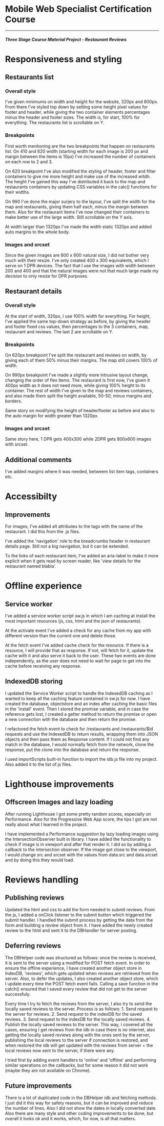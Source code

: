 # Mobile Web Specialist Certification Course
---
#### _Three Stage Course Material Project - Restaurant Reviews_

# Responsiveness and styling

## Restaurants list

### Overall style

I've given minimums on width and height for the website, 320px and 800px. From there I've styled top down by setting some height pixel values for footer and header, while giving the two container elements percentages minus the header and footer sizes. The width is, for start, 100% for everything. The restaurants list is scrollable on Y.

### Breakpoints

First worth mentioning are the two breakpoints that happen on restaurants list. On 410 and 620 width (starting width for each image is 200 px and margin between the items is 10px) I've increased the number of containers on each row to 2 and 3.

On 620 breakpoint I've also modified the styling of header, footer and filter containers to give me more height and make use of the increased witdh. The height I've gained this way I've distributed it back to the map and restaurants containers by updating CSS variables in the calc() functions for their widths.

On 990 I've done the major surjery to the layour, I've split the width for the map and restaurants, giving them half each, minus the margin between them. Also for the restaurant items I've now changed their containers to make better use of the large width. Still scrollable on the Y axis.

At width larger than 1320px I've made the width static 1320px and added auto margins to the whole body.

### Images and srcset

Since the given images are 800 x 600 natural size, I did not bother very much with their resize. I've only created 400 x 300 equivalents, which I serve on 1 DPR devices. The fact that I use the images with width between 200 and 400 and that the natural images were not that much large made my decision to only resize for DPR purposes.

## Restaurant details

### Overall style

At the start of width, 320px, I use 100% width for everything. For height, I've applied the same top-down strategy as before, by giving the header and footer fixed css values, then percentages to the 3 containers, map, restaurant and reviews. The last 2 are scrollable on Y.

### Breakpoints

On 620px breakpoint I've split the restaurant and reviews on width, by giving each of them 50% minus their margins. The map still covers 100% of width.

On 990px breakpoint I've made a slightly more intrusive layout change, changing the order of flex items. The restaurant is first now, I've given it 400px width as it does not need more, while giving 100% height to its container. The rest of width I've given to the map and reviews containers, and also made them split the height available, 50-50, minus margins and borders.

Same story on modifying the height of header/footer as before and also to the auto margin for width greater than 1320px.

### Images and srcset

Same story here, 1 DPR gets 400x300 while 2DPR gets 800x600 images with srcset.

## Additional comments

I've added margins where it was needed, betweem list item tags, containers etc.

# Accessibilty

## Improvements

For images, I've added alt attributes to the tags with the name of the restaurant. I did this from the .js files.

I've added the 'navigation' role to the breadcrumbs header in restaurant details page. Still not a big navigation, but it can be extended.

To the links of each restaurant item, I've added an aria-label to make it more explicit when it gets read by screen reader, like 'view details for the restaurant named blabla'.

# Offline experience

## Service worker

I've added a service worker script sw.js in which I am caching at install the most important resources (js, css, html and the json of restaurants).

At the activate event I've added a check for any cache from my app with different version than the current one and delete those.

At the fetch event I've added cache check for the resource. If there is a resource, I will provide that as response. If not, will fetch for it, update the cache with it and also serve it back to the user. These two events are done independently, as the user does not need to wait for page to get into the cache before receiving any response.

## IndexedDB storing

I updated the Service Worker script to handle the IndexedDB caching as I wanted to keep all the caching feature contained in sw.js for now. I have created the database, objectstore and an index after caching the basic files in the 'install' event. Then I stored the promise variable, and in case the reference gets lost, I created a getter method to return the promise or open a new connection with the database and then return the promise.

I refactored the fetch event to check for /restaurants and /restaurants/$id requests and use the IndexedDB to return results, wrapping them into JSON objects and then pass them as Response content. If I could not find any match in the database, I would normally fetch from the network, clone the response, put the clone into the database and return the response.

I used importScripts built-in function to import the idb.js file into my project. Also added it to the list of js files.

# Lighthouse improvements

## Offscreen Images and lazy loading

After running Lighthouse I got some pretty random scores, especially on Performance. Also for the Progressive Web App score, the tips I got are not really about what I learned in the project.

I have implemented a Performance suggestion by lazy loading images using the IntersectionObserver built in library. I have added the functionality to check if image is in viewport and after that render it. I did so by adding a callback to the intersection observer. If the image got close to the viewport, I would change src and srcset with the values from data.src and data.srcset and by doing this they would load.

# Reviews handling

## Publishing reviews

Updated the html and css to add the form needed to submit reviews. From the js, I added a onClick listener to the submit button which triggered the submit handler. I handled the submit process by getting the data from the form and building a review object from it. I have added the newly created review to the html and sent it to the DBHandler for server posting.

## Deferring reviews

The DBHelper code was structured as follows: once the review is received, it is sent to the server using a modified for POST fetch event. In order to ensure the offline experience, I have created another object store in IndexDB, 'reviews', which gets updated when reviews are retrieved from the server. Also, to defer the updates, I also created another object store, which I update every time the POST fetch event fails. Calling a save function in the catch() ensured that I saved every review that did not get to the server successfuly.

Every time I try to fetch the reviews from the server, I also try to send the locally saved reviews to the server. Process is as follows: 1. Send request to the server for reviews. 2. Send request to the indexDB for the saved reviews. 3. Send request to the indexDB for the locally saved reviews. 4. Publish the locally saved reviews to the server. This way, I covered all the cases, ensuring I get reviews from the idb in case there is no internet, also getting the locally saved reviews along with the ones sent by the server, publishing the local reviews to the server if connection is restored, and when restored the idb will get updated with the reviews from server + the local reviews now sent to the server, if there were any.

I tried first by adding event handlers to 'online' and 'offline' and performing similar operations on the callbacks, but for some reason it did not work (maybe they are not available on Chrome).

## Future improvements

There is a lot of duplicated code in the DBHelper idb and fetching methods. I just did it this way for safety reasons, but it can be improved and reduce the number of lines. Also I did not show the dates in locally converted date. Also there are many style and other coding improvements to be done, but overall it looks ok and it works, which, for now, is all that matters.